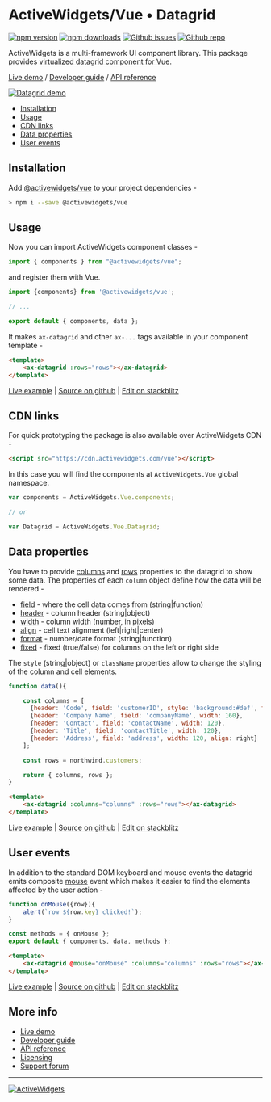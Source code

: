 
### 

# ActiveWidgets/Vue • Datagrid 

[![npm version](https://img.shields.io/npm/v/@activewidgets/vue)](https://www.npmjs.com/package/@activewidgets/vue "View this project on npm")
[![npm downloads](https://img.shields.io/npm/dm/@activewidgets/vue)](https://www.npmjs.com/package/@activewidgets/vue "npm package downloads/month")
[![Github issues](https://img.shields.io/github/issues/activewidgets/vue)](https://github.com/activewidgets/vue/issues "See Github issues")
[![Github repo](https://img.shields.io/github/stars/activewidgets/vue?label=GitHub&style=social)](https://github.com/activewidgets/vue "Open Github repo")

ActiveWidgets is a multi-framework UI component library. This package provides [virtualized datagrid component for Vue](https://activewidgets.com/vue/data-grid/).

[Live demo](https://vue.activewidgets.com) / [Developer guide](https://activewidgets.com/guide/) / [API reference](https://activewidgets.com/api/)

[![Datagrid demo](https://cdn.activewidgets.com/assets/screens/demo.png)](https://vue.activewidgets.com)

- [Installation](#installation)
- [Usage](#usage)
- [CDN links](#cdn-links)
- [Data properties](#data-properties)
- [User events](#user-events)

## Installation

Add [@activewidgets/vue](https://activewidgets.com/api/packages/vue/) to your project dependencies -

```sh
> npm i --save @activewidgets/vue
```

## Usage

Now you can import ActiveWidgets component classes -

```js
import { components } from "@activewidgets/vue";
```

and register them with Vue.

```js
import {components} from '@activewidgets/vue';

// ...

export default { components, data };
```

It makes `ax-datagrid` and other `ax-...` tags available in your component template -

```html
<template>
    <ax-datagrid :rows="rows"></ax-datagrid>
</template>
```
[Live example](https://vue.activewidgets.com/examples/local/hello-world/) | [Source on github](https://github.com/activewidgets/vue/tree/master/examples/hello-world) | [Edit on stackblitz](https://stackblitz.com/github/activewidgets/vue/tree/master/examples/hello-world)

## CDN links

For quick prototyping the package is also available over ActiveWidgets CDN -

```html
<script src="https://cdn.activewidgets.com/vue"></script>
```

In this case you will find the components at `ActiveWidgets.Vue` global namespace.

```js
var components = ActiveWidgets.Vue.components;

// or

var Datagrid = ActiveWidgets.Vue.Datagrid;
```

## Data properties

You have to provide [columns](https://activewidgets.com/api/datagrid/columns/) and [rows](https://activewidgets.com/api/datagrid/rows/) properties to the datagrid to show some data. The properties of each `column` object define how the data will be rendered -

- [field](https://activewidgets.com/api/datagrid/columns/#field) - where the cell data comes from (string|function)
- [header](https://activewidgets.com/api/datagrid/columns/#header) - column header (string|object)
- [width](https://activewidgets.com/api/datagrid/columns/#width) - column width (number, in pixels)
- [align](https://activewidgets.com/api/datagrid/columns/#align) - cell text alignment (left|right|center)
- [format](https://activewidgets.com/api/datagrid/columns/#format) - number/date format (string|function)
- [fixed](https://activewidgets.com/api/datagrid/columns/#fixed) - fixed (true/false) for columns on the left or right side

The `style` (string|object) or `className` properties allow to change the styling of the column and cell elements.

```js
function data(){

    const columns = [
      {header: 'Code', field: 'customerID', style: 'background:#def', fixed: true},
      {header: 'Company Name', field: 'companyName', width: 160},
      {header: 'Contact', field: 'contactName', width: 120},
      {header: 'Title', field: 'contactTitle', width: 120},
      {header: 'Address', field: 'address', width: 120, align: right}
    ];

    const rows = northwind.customers;

    return { columns, rows };
}
```

```html
<template>
    <ax-datagrid :columns="columns" :rows="rows"></ax-datagrid>
</template>
```
[Live example](https://vue.activewidgets.com/examples/local/columns/) | [Source on github](https://github.com/activewidgets/vue/tree/master/examples/columns) | [Edit on stackblitz](https://stackblitz.com/github/activewidgets/vue/tree/master/examples/columns)


## User events

In addition to the standard DOM keyboard and mouse events the datagrid emits composite 
[mouse](https://activewidgets.com/api/datagrid/mouse-event/) event which makes it easier to find the elements affected by the user action -

```js
function onMouse({row}){
    alert(`row ${row.key} clicked!`);
}

const methods = { onMouse };
export default { components, data, methods };
```

```html
<template>
    <ax-datagrid @mouse="onMouse" :columns="columns" :rows="rows"></ax-datagrid>
</template>
```
[Live example](https://vue.activewidgets.com/examples/local/events/) | [Source on github](https://github.com/activewidgets/vue/tree/master/examples/events) | [Edit on stackblitz](https://stackblitz.com/github/activewidgets/vue/tree/master/examples/events)

## More info

- [Live demo](https://react.activewidgets.com) 
- [Developer guide](https://activewidgets.com/guide/) 
- [API reference](https://activewidgets.com/api/)
- [Licensing](https://activewidgets.com/licenses/)
- [Support forum](https://activewidgets.com/messages/)


---

[![ActiveWidgets](https://activewidgets.com/include/logo/aw-logo-40.png)](https://activewidgets.com) 
